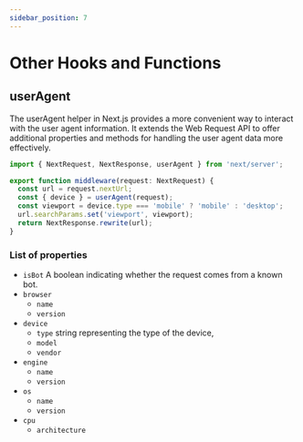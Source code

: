 ```yaml
---
sidebar_position: 7
---
```


# Other Hooks and Functions

## userAgent

The userAgent helper in Next.js provides a more convenient way to interact with
the user agent information. It extends the Web Request API to offer additional
properties and methods for handling the user agent data more effectively.

```jsx
import { NextRequest, NextResponse, userAgent } from 'next/server';

export function middleware(request: NextRequest) {
  const url = request.nextUrl;
  const { device } = userAgent(request);
  const viewport = device.type === 'mobile' ? 'mobile' : 'desktop';
  url.searchParams.set('viewport', viewport);
  return NextResponse.rewrite(url);
}
```

### List of properties

- `isBot` A boolean indicating whether the request comes from a known bot.
- `browser`
  - `name`
  - `version`
- `device`
  - `type` string representing the type of the device,
  - `model`
  - `vendor`
- `engine`
  - `name`
  - `version`
- `os`
  - `name`
  - `version`
- `cpu`
  - `architecture`
